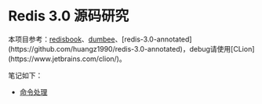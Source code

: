 Redis 3.0 源码研究
============================
本项目参考：[redisbook](http://origin.redisbook.com)、[dumbee](http://dumbee.net/archives/114')、[redis-3.0-annotated](https://github.com/huangz1990/redis-3.0-annotated)，debug请使用[CLion](https://www.jetbrains.com/clion/)。

笔记如下：

- [命令处理](https://github.com/LiangZiGe/redis/blob/master/pages/%E5%91%BD%E4%BB%A4%E5%A4%84%E7%90%86.md)